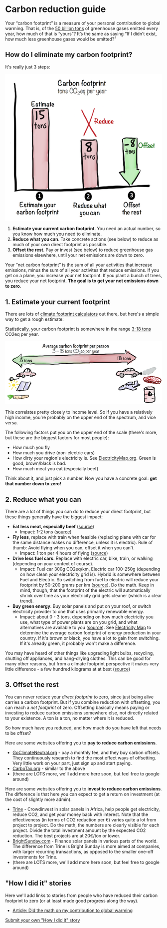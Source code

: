 # Carbon reduction guide
Your “carbon footprint” is a measure of your personal contribution to global warming. That is, of the [50 billion tons](http://www.iea.org/publications/freepublications/publication/KeyCO2EmissionsTrends.pdf) of greenhouse gases emitted every year, how much of that is “yours”? It’s the same as saying “If I didn’t exist, how much less greenhouse gases would be emitted?”

## How do I eliminate my carbon footprint?

It's really just 3 steps:

![Average carbon footprint per person](/images/CarbonGuide.png)

1. **Estimate your current carbon footprint**. You need an actual number, so you know how much you need to eliminate. 
2. **Reduce what you can**. Take concrete actions (see below) to reduce as much of your own direct footprint as possible.
3. **Offset the rest**. Pay or invest (see below) to reduce greenhouse gas emissions elsewhere, until your net emissions are down to zero.

Your “net carbon footprint” is the sum of all your activities that increase emissions, minus the sum of all your activites that reduce emissions. If you get on a plane, you increase your net footprint. If you plant a bunch of trees, you reduce your net footprint. **The goal is to get your net emissions down to zero**.

## 1. Estimate your current footprint
There are lots of [climate footprint calculators](https://www.google.se/?q=carbon+footprint+calculator#safe=active&q=carbon+footprint+calculator) out there, but here's a simple way to get a rough estimate:

Statistically, your carbon footprint is somewhere in the range [3-18 tons](http://www.ipcc.ch/pdf/assessment-report/ar5/wg3/ipcc_wg3_ar5_technical-summary.pdf) CO2eq per year.

![Average carbon footprint per person](/images/Average-carbon-footprint-per-person.png)

This correlates pretty closely to income level. So if you have a relatively high income, you're probably on the upper end of the spectrum, and vice versa. 

The following factors put you on the upper end of the scale (there's more, but these are the biggest factors for most people):
* How much you fly
* How much you drive (non-electric cars)
* How dirty your region's electricity is. See [ElectricityMap.org](https://www.electricitymap.org). Green is good, brown/black is bad.
* How much meat you eat (especially beef)

Think about it, and just pick a number. Now you have a concrete goal: **get that number down to zero!**

## 2. Reduce what you can
There are a lot of things you can do to reduce your direct footprint, but these things generally have the biggest impact:

* **Eat less meat, especially beef** ([source](http://www.pnas.org/content/111/33/11996.abstract))
  * Impact: 1-2 tons ([source](http://shrinkthatfootprint.com/food-carbon-footprint-diet))
* **Fly less**, replace with train when feasible (replacing plane with car for the same distance makes no difference, unless it is electric). Rule of thumb: Avoid flying when you can, offset it when you can't.
  * Impact: 1 ton per 4 hours of flying ([source](http://www.carbonindependent.org/sources_aviation.html))
* **Drive less fuel cars**. Replace with electric car, bike, train, or walking (depending on your context of course).
  * Impact: Fuel car 300g CO2eq/km, Electric car 100-250g (depending on how clean your electricity grid is).  Hybrid is somewhere between Fuel and Electric. So switching from fuel to electric will reduce your footprint by 50-200 grams per km ([source](http://shrinkthatfootprint.com/electric-car-emissions)). Do the math. Keep in mind, though, that the footprint of the electric will automatically shrink over time as your electricity grid gets cleaner (which is a clear trend). 
* **Buy green energy**. Buy solar panels and put on your roof, or switch electricity provider to one that uses primarily renewable energy.
  * Impact: about 0 - 3 tons, depending on how much electricity you use, what type of power plants are on you grid, and what alternatives are available to you ([source](http://iopscience.iop.org/article/10.1088/1748-9326/aa7541)). See [Electricity Map](https://www.electricitymap.org) to determine the average carbon footprint of energy production in your country. If it's brown or black, you have a lot to gain from switching. If it's already green, it probably won't make a difference.

You may have heard of other things like upgrading light bulbs, recycling, shutting off appliances, and hang-drying clothes. This can be good for many other reasons, but from a climate footprint perspective it makes very little difference - a few hundred kilograms at at best ([source](http://iopscience.iop.org/article/10.1088/1748-9326/aa7541))

## 3. Offset the rest

You can never reduce your *direct footprint* to zero, since just being alive carries a carbon footprint. But if you combine reduction with offsetting, you can reach a *net footprint* of zero. Offsetting basically means paying or investing to reduce carbon emissions somewhere else, not directly related to your existence. A ton is a ton, no matter where it is reduced. 

So how much have you reduced, and how much do you have left that needs to be offset?

Here are some websites offering you to **pay to reduce carbon emissions**. 
* [GoClimateNeutral.org](https://en.goclimateneutral.org/) - pay a monthly fee, and they buy carbon offsets. They continuously research to find the most effect ways of offsetting. Very little work on your part, just sign up and start paying.
* [CarboTax.org](http://carbotax.org/) - similar to the above
* (there are LOTS more, we'll add more here soon, but feel free to google around)

Here are some websites offering you to **invest to reduce carbon emissions**. The difference is that here you can expect to get a return on investment (at the cost of slightly more admin). 
* [Trine](https://www.jointrine.com) - Crowdinvest in solar panels in Africa, help people get electricity, reduce CO2, and get your money back with interest. Note that the effectiveness (in terms of CO2 reduction per €) varies quite a lot from project to project. Do the math, the numbers are clearly visible for each project. Divide the total investment amount by the expected CO2 reduction. The best projects are at 20€/ton or lower. 
* [BrightSunday.com](http://www.brightsunday.com) - Finance solar panels in various parts of the world. The difference from Trine is Bright Sunday is more aimed at companies, with larger recurring transactions, as opposed to the smaller one-off investments for Trine.
* (there are LOTS more, we'll add more here soon, but feel free to google around)

## "How I did it" stories

Here we'll add links to stories from people who have reduced their carbon footprint to zero (or at least made good progress along the way). 
* [Article: Did the math on my contribution to global warming](https://blog.crisp.se/2016/12/12/henrikkniberg/did-the-math-on-my-contribution-to-global-warming)

[Submit your own "How I did it" story](https://docs.google.com/forms/d/e/1FAIpQLSdC2Ysa11hyL9PinEZcvqYRP1QXwkXkRGDz1VkIIiaGPjJSBA/viewform)









